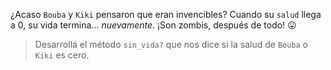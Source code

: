 ¿Acaso `Bouba` y `Kiki` pensaron que eran invencibles? Cuando su `salud` llega a 0, su vida termina... _nuevamente_. ¡Son zombis, después de todo! :stuck_out_tongue:

> Desarrollá el método `sin_vida?` que nos dice si la salud de `Bouba` o `Kiki` es cero.